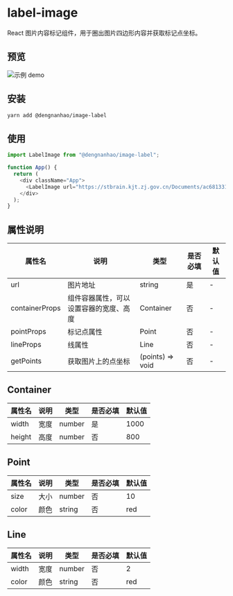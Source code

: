# label-image

React 图片内容标记组件，用于圈出图片四边形内容并获取标记点坐标。

## 预览

![示例 demo](https://github.com/nhdeng/image-label/blob/main/images/demo.gif)

## 安装

```bash
yarn add @dengnanhao/image-label
```

## 使用

```typescript
import LabelImage from "@dengnanhao/image-label";

function App() {
  return (
    <div className="App">
      <LabelImage url="https://stbrain.kjt.zj.gov.cn/Documents/ac681331-de00-4fcb-b082-27159b32f6c5/Instruments/43%20%E7%A2%B3%E7%A1%AB%E5%88%86%E6%9E%90%E4%BB%AA.jpg" />
    </div>
  );
}
```

## 属性说明

| 属性名         | 说明                                   | 类型             | 是否必填 | 默认值 |
| -------------- | -------------------------------------- | ---------------- | -------- | ------ |
| url            | 图片地址                               | string           | 是       | -      |
| containerProps | 组件容器属性，可以设置容器的宽度、高度 | Container        | 否       | -      |
| pointProps     | 标记点属性                             | Point            | 否       | -      |
| lineProps      | 线属性                                 | Line             | 否       | -      |
| getPoints      | 获取图片上的点坐标                     | (points) => void | 否       | -      |

## Container

| 属性名 | 说明 | 类型   | 是否必填 | 默认值 |
| ------ | ---- | ------ | -------- | ------ |
| width  | 宽度 | number | 是       | 1000   |
| height | 高度 | number | 否       | 800    |

## Point

| 属性名 | 说明 | 类型   | 是否必填 | 默认值 |
| ------ | ---- | ------ | -------- | ------ |
| size   | 大小 | number | 否       | 10     |
| color  | 颜色 | string | 否       | red    |

## Line

| 属性名 | 说明 | 类型   | 是否必填 | 默认值 |
| ------ | ---- | ------ | -------- | ------ |
| width  | 宽度 | number | 否       | 2      |
| color  | 颜色 | string | 否       | red    |
